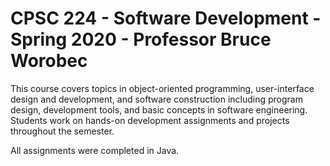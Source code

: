 # CPSC 224 - Software Development - Spring 2020 - Professor Bruce Worobec

This course covers topics in object-oriented programming, user-interface design and development, 
and software construction including program design, development tools, and basic concepts in software engineering. 
Students work on hands-on development assignments and projects throughout the semester.

All assignments were completed in Java.
